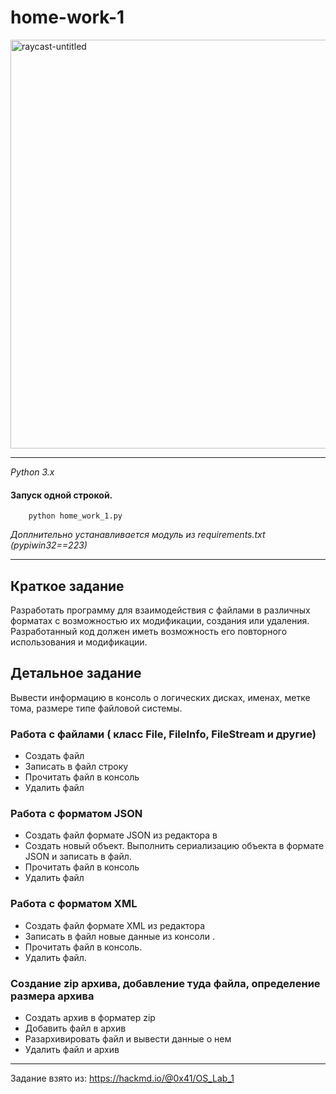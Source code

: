 # home-work-1
<img width="654" alt="raycast-untitled" src="https://user-images.githubusercontent.com/45899305/114853819-db2e0100-9dec-11eb-94bb-2d91710fc39e.png">

___
*Python 3.x*

#### Запуск одной строкой.
```shell
    python home_work_1.py
```
*Доплнительно устанавливается модуль из requirements.txt (pypiwin32==223)*
___
## Краткое задание
Разработать программу для взаимодействия с файлами в различных форматах с возможностью их модификации, создания или удаления. Разработанный код должен иметь возможность его повторного использования и модификации.

## Детальное задание
Вывести информацию в консоль о логических дисках, именах, метке тома, размере типе файловой системы.
### Работа с файлами ( класс File, FileInfo, FileStream и другие)
- Создать файл
- Записать в файл строку
- Прочитать файл в консоль
- Удалить файл

### Работа с форматом JSON
- Создать файл формате JSON из редактора в
- Создать новый объект. Выполнить сериализацию объекта в формате JSON и записать в файл.
- Прочитать файл в консоль
- Удалить файл

### Работа с форматом XML
- Создать файл формате XML из редактора
- Записать в файл новые данные из консоли .
- Прочитать файл в консоль.
- Удалить файл.

### Создание zip архива, добавление туда файла, определение размера архива
- Создать архив в форматер zip
- Добавить файл в архив
- Разархивировать файл и вывести данные о нем
- Удалить файл и архив
___
Задание взято из: https://hackmd.io/@0x41/OS_Lab_1
